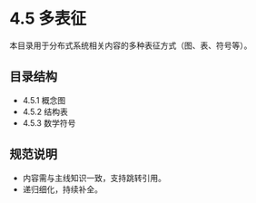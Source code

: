 # 4.5 多表征

本目录用于分布式系统相关内容的多种表征方式（图、表、符号等）。

## 目录结构

- 4.5.1 概念图
- 4.5.2 结构表
- 4.5.3 数学符号

## 规范说明

- 内容需与主线知识一致，支持跳转引用。
- 递归细化，持续补全。
